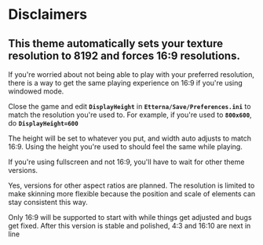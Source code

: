 # Disclaimers

## **This theme automatically sets your texture resolution to 8192 and forces 16:9 resolutions.**

If you're worried about not being able to play with your preferred resolution, there is a way to get the same playing experience on 16:9 if you're using windowed mode.

Close the game and edit **`DisplayHeight`** in **`Etterna/Save/Preferences.ini`** to match the resolution you're used to. For example, if you're used to **`800x600`**, do **`DisplayHeight=600`**

The height will be set to whatever you put, and width auto adjusts to match 16:9. Using the height you're used to should feel the same while playing.

If you're using fullscreen and not 16:9, you'll have to wait for other theme versions.





Yes, versions for other aspect ratios are planned. The resolution is limited to make skinning more flexible because the position and scale of elements can stay consistent this way.

Only 16:9 will be supported to start with while things get adjusted and bugs get fixed. After this version is stable and polished, 4:3 and 16:10 are next in line
